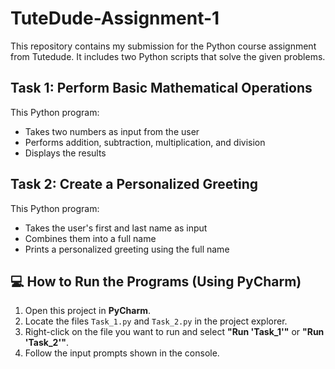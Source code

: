 # TuteDude-Assignment-1
This repository contains my submission for the Python course assignment from Tutedude. It includes two Python scripts that solve the given problems.

## Task 1: Perform Basic Mathematical Operations

This Python program:
- Takes two numbers as input from the user
- Performs addition, subtraction, multiplication, and division
- Displays the results

## Task 2: Create a Personalized Greeting

This Python program:
- Takes the user's first and last name as input
- Combines them into a full name
- Prints a personalized greeting using the full name


## 💻 How to Run the Programs (Using PyCharm)

1. Open this project in **PyCharm**.
2. Locate the files `Task_1.py` and `Task_2.py` in the project explorer.
3. Right-click on the file you want to run and select **"Run 'Task_1'"** or **"Run 'Task_2'"**.
4. Follow the input prompts shown in the console.
